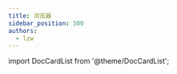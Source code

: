 ```yaml
---
title: 浏览器
sidebar_position: 500
authors:
  - lzw
---
```


import DocCardList from '@theme/DocCardList';

<DocCardList />
